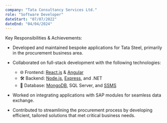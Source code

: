 ```yaml
---
company: "Tata Consultancy Services Ltd."
role: "Software Developer"
dateStart: "07/07/2022"
dateEnd: "04/04/2024"
---
```


Key Responsibilities & Achievements:  
- Developed and maintained bespoke applications for Tata Steel, primarily in the procurement business area.  
- Collaborated on full-stack development with the following technologies:  
  - 🌐 Frontend: [React.js](https://reactjs.org/) & [Angular](https://angular.io/)  
  - 🛠️ Backend: [Node.js](https://nodejs.org/), [Express](https://expressjs.com/), and .NET 
  - 💾 Database: [MongoDB](https://www.mongodb.com/), SQL Server, and [SSMS](https://learn.microsoft.com/sql/ssms)  
- Worked on integrating applications with SAP modules for seamless data exchange.  

- Contributed to streamlining the procurement process by developing efficient, tailored solutions that met critical business needs.  
